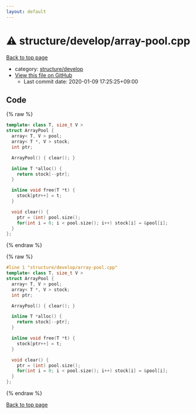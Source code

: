 ```yaml
---
layout: default
---
```


<!-- mathjax config similar to math.stackexchange -->
<script type="text/javascript" async
  src="https://cdnjs.cloudflare.com/ajax/libs/mathjax/2.7.5/MathJax.js?config=TeX-MML-AM_CHTML">
</script>
<script type="text/x-mathjax-config">
  MathJax.Hub.Config({
    TeX: { equationNumbers: { autoNumber: "AMS" }},
    tex2jax: {
      inlineMath: [ ['$','$'] ],
      processEscapes: true
    },
    "HTML-CSS": { matchFontHeight: false },
    displayAlign: "left",
    displayIndent: "2em"
  });
</script>

<script type="text/javascript" src="https://cdnjs.cloudflare.com/ajax/libs/jquery/3.4.1/jquery.min.js"></script>
<script src="https://cdn.jsdelivr.net/npm/jquery-balloon-js@1.1.2/jquery.balloon.min.js" integrity="sha256-ZEYs9VrgAeNuPvs15E39OsyOJaIkXEEt10fzxJ20+2I=" crossorigin="anonymous"></script>
<script type="text/javascript" src="../../../assets/js/copy-button.js"></script>
<link rel="stylesheet" href="../../../assets/css/copy-button.css" />


# :warning: structure/develop/array-pool.cpp

<a href="../../../index.html">Back to top page</a>

* category: <a href="../../../index.html#b1cd1e8cabf258d1ad55a5bb477f1b01">structure/develop</a>
* <a href="{{ site.github.repository_url }}/blob/master/structure/develop/array-pool.cpp">View this file on GitHub</a>
    - Last commit date: 2020-01-09 17:25:25+09:00




## Code

<a id="unbundled"></a>
{% raw %}
```cpp
template< class T, size_t V >
struct ArrayPool {
  array< T, V > pool;
  array< T *, V > stock;
  int ptr;

  ArrayPool() { clear(); }

  inline T *alloc() {
    return stock[--ptr];
  }

  inline void free(T *t) {
    stock[ptr++] = t;
  }

  void clear() {
    ptr = (int) pool.size();
    for(int i = 0; i < pool.size(); i++) stock[i] = &pool[i];
  }
};

```
{% endraw %}

<a id="bundled"></a>
{% raw %}
```cpp
#line 1 "structure/develop/array-pool.cpp"
template< class T, size_t V >
struct ArrayPool {
  array< T, V > pool;
  array< T *, V > stock;
  int ptr;

  ArrayPool() { clear(); }

  inline T *alloc() {
    return stock[--ptr];
  }

  inline void free(T *t) {
    stock[ptr++] = t;
  }

  void clear() {
    ptr = (int) pool.size();
    for(int i = 0; i < pool.size(); i++) stock[i] = &pool[i];
  }
};

```
{% endraw %}

<a href="../../../index.html">Back to top page</a>

